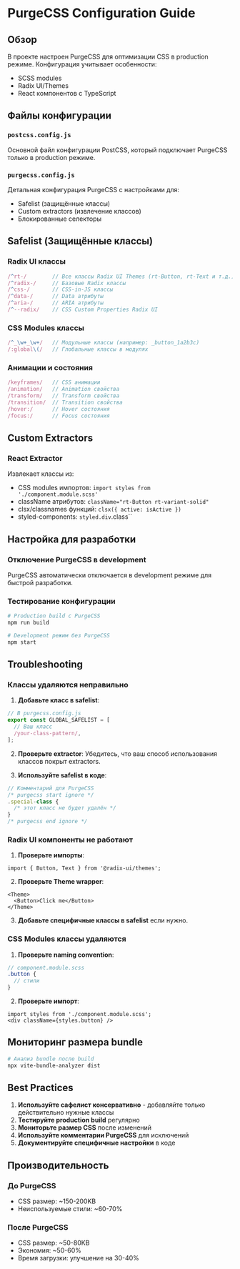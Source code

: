 # PurgeCSS Configuration Guide

## Обзор

В проекте настроен PurgeCSS для оптимизации CSS в production режиме. Конфигурация учитывает особенности:
- SCSS modules
- Radix UI/Themes
- React компонентов с TypeScript

## Файлы конфигурации

### `postcss.config.js`
Основной файл конфигурации PostCSS, который подключает PurgeCSS только в production режиме.

### `purgecss.config.js`
Детальная конфигурация PurgeCSS с настройками для:
- Safelist (защищённые классы)
- Custom extractors (извлечение классов)
- Блокированные селекторы

## Safelist (Защищённые классы)

### Radix UI классы
```javascript
/^rt-/        // Все классы Radix UI Themes (rt-Button, rt-Text и т.д.)
/^radix-/     // Базовые Radix классы
/^css-/       // CSS-in-JS классы
/^data-/      // Data атрибуты
/^aria-/      // ARIA атрибуты
/^--radix/    // CSS Custom Properties Radix UI
```

### CSS Modules классы
```javascript
/^_\w+_\w+/   // Модульные классы (например: _button_1a2b3c)
/:global\(/   // Глобальные классы в модулях
```

### Анимации и состояния
```javascript
/keyframes/   // CSS анимации
/animation/   // Animation свойства
/transform/   // Transform свойства
/transition/  // Transition свойства
/hover:/      // Hover состояния
/focus:/      // Focus состояния
```

## Custom Extractors

### React Extractor
Извлекает классы из:
- CSS modules импортов: `import styles from './component.module.scss'`
- className атрибутов: `className="rt-Button rt-variant-solid"`
- clsx/classnames функций: `clsx({ active: isActive })`
- styled-components: `styled.div`.class``

## Настройка для разработки

### Отключение PurgeCSS в development
PurgeCSS автоматически отключается в development режиме для быстрой разработки.

### Тестирование конфигурации
```bash
# Production build с PurgeCSS
npm run build

# Development режим без PurgeCSS
npm start
```

## Troubleshooting

### Классы удаляются неправильно

1. **Добавьте класс в safelist**:
```javascript
// В purgecss.config.js
export const GLOBAL_SAFELIST = [
  // Ваш класс
  /your-class-pattern/,
];
```

2. **Проверьте extractor**:
Убедитесь, что ваш способ использования классов покрыт extractors.

3. **Используйте safelist в коде**:
```javascript
// Комментарий для PurgeCSS
/* purgecss start ignore */
.special-class {
  /* этот класс не будет удалён */
}
/* purgecss end ignore */
```

### Radix UI компоненты не работают

1. **Проверьте импорты**:
```tsx
import { Button, Text } from '@radix-ui/themes';
```

2. **Проверьте Theme wrapper**:
```tsx
<Theme>
  <Button>Click me</Button>
</Theme>
```

3. **Добавьте специфичные классы в safelist** если нужно.

### CSS Modules классы удаляются

1. **Проверьте naming convention**:
```scss
// component.module.scss
.button {
  // стили
}
```

2. **Проверьте импорт**:
```tsx
import styles from './component.module.scss';
<div className={styles.button} />
```

## Мониторинг размера bundle

```bash
# Анализ bundle после build
npx vite-bundle-analyzer dist
```

## Best Practices

1. **Используйте сафелист консервативно** - добавляйте только действительно нужные классы
2. **Тестируйте production build** регулярно
3. **Мониторьте размер CSS** после изменений
4. **Используйте комментарии PurgeCSS** для исключений
5. **Документируйте специфичные настройки** в коде

## Производительность

### До PurgeCSS
- CSS размер: ~150-200KB
- Неиспользуемые стили: ~60-70%

### После PurgeCSS
- CSS размер: ~50-80KB
- Экономия: ~50-60%
- Время загрузки: улучшение на 30-40%
